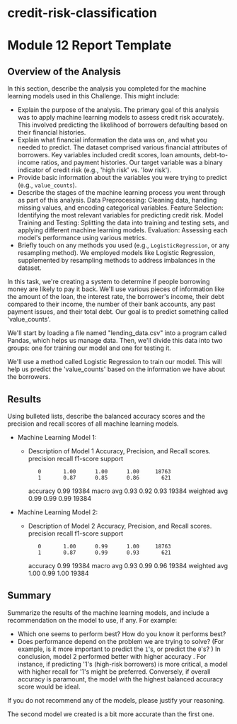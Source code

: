 # credit-risk-classification

# Module 12 Report Template

## Overview of the Analysis

In this section, describe the analysis you completed for the machine learning models used in this Challenge. This might include:

* Explain the purpose of the analysis.
The primary goal of this analysis was to apply machine learning models to assess credit risk accurately. This involved predicting the likelihood of borrowers defaulting based on their financial histories.
* Explain what financial information the data was on, and what you needed to predict.
The dataset comprised various financial attributes of borrowers. Key variables included credit scores, loan amounts, debt-to-income ratios, and payment histories. Our target variable was a binary indicator of credit risk (e.g., 'high risk' vs. 'low risk').
* Provide basic information about the variables you were trying to predict (e.g., `value_counts`).
* Describe the stages of the machine learning process you went through as part of this analysis.
Data Preprocessing: Cleaning data, handling missing values, and encoding categorical variables.
Feature Selection: Identifying the most relevant variables for predicting credit risk.
Model Training and Testing: Splitting the data into training and testing sets, and applying different machine learning models.
Evaluation: Assessing each model's performance using various metrics.
* Briefly touch on any methods you used (e.g., `LogisticRegression`, or any resampling method).
We employed models like Logistic Regression, supplemented by resampling methods to address imbalances in the dataset.


In this task, we're creating a system to determine if people borrowing money are likely to pay it back. We'll use various pieces of information like the amount of the loan, the interest rate, the borrower's income, their debt compared to their income, the number of their bank accounts, any past payment issues, and their total debt. Our goal is to predict something called 'value_counts'.

We'll start by loading a file named "lending_data.csv" into a program called Pandas, which helps us manage data. Then, we'll divide this data into two groups: one for training our model and one for testing it.

We'll use a method called Logistic Regression to train our model. This will help us predict the 'value_counts' based on the information we have about the borrowers.



## Results

Using bulleted lists, describe the balanced accuracy scores and the precision and recall scores of all machine learning models.

* Machine Learning Model 1:
  * Description of Model 1 Accuracy, Precision, and Recall scores.
     precision    recall  f1-score   support

           0       1.00      1.00      1.00     18763
           1       0.87      0.85      0.86       621

    accuracy                           0.99     19384
   macro avg       0.93      0.92      0.93     19384
weighted avg       0.99      0.99      0.99     19384


* Machine Learning Model 2:
  * Description of Model 2 Accuracy, Precision, and Recall scores.
     precision    recall  f1-score   support

           0       1.00      0.99      1.00     18763
           1       0.87      0.99      0.93       621

    accuracy                           0.99     19384
   macro avg       0.93      0.99      0.96     19384
weighted avg       1.00      0.99      1.00     19384

## Summary

Summarize the results of the machine learning models, and include a recommendation on the model to use, if any. For example:
* Which one seems to perform best? How do you know it performs best?
* Does performance depend on the problem we are trying to solve? (For example, is it more important to predict the `1`'s, or predict the `0`'s? )
In conclusion, model 2 performed better with higher accuracy . For instance, if predicting '1's (high-risk borrowers) is more critical, a model with higher recall for '1's might be preferred. Conversely, if overall accuracy is paramount, the model with the highest balanced accuracy score would be ideal.

If you do not recommend any of the models, please justify your reasoning.


The second model we created is a bit more accurate than the first one. 
